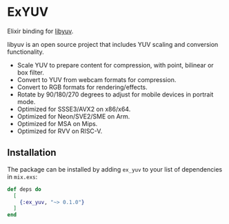 # ExYUV

Elixir binding for [libyuv](https://chromium.googlesource.com/libyuv/libyuv/).

libyuv is an open source project that includes YUV scaling and conversion functionality.

  * Scale YUV to prepare content for compression, with point, bilinear or box filter.
  * Convert to YUV from webcam formats for compression.
  * Convert to RGB formats for rendering/effects.
  * Rotate by 90/180/270 degrees to adjust for mobile devices in portrait mode.
  * Optimized for SSSE3/AVX2 on x86/x64.
  * Optimized for Neon/SVE2/SME on Arm.
  * Optimized for MSA on Mips.
  * Optimized for RVV on RISC-V.

## Installation

The package can be installed by adding `ex_yuv` to your list of dependencies in `mix.exs`:

```elixir
def deps do
  [
    {:ex_yuv, "~> 0.1.0"}
  ]
end
```

